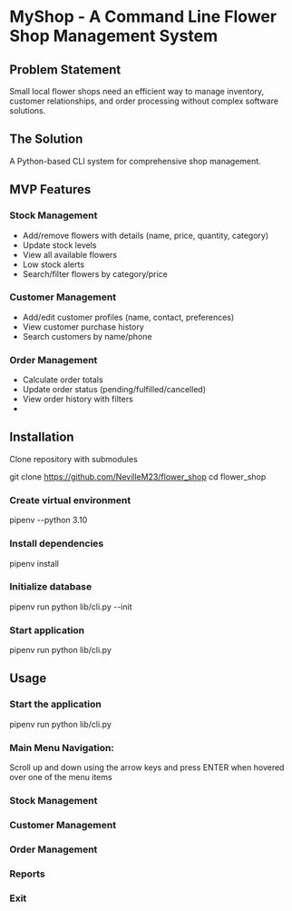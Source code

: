 # MyShop - A Command Line Flower Shop Management System

## Problem Statement
Small local flower shops need an efficient way to manage inventory, customer relationships, and order processing without complex software solutions.

## The Solution
A Python-based CLI system for comprehensive shop management.

## MVP Features

### Stock Management
- Add/remove flowers with details (name, price, quantity, category)
- Update stock levels
- View all available flowers
- Low stock alerts
- Search/filter flowers by category/price

### Customer Management
- Add/edit customer profiles (name, contact, preferences)
- View customer purchase history
- Search customers by name/phone

### Order Management
- Calculate order totals
- Update order status (pending/fulfilled/cancelled)
- View order history with filters
- 
 ## Installation  
Clone repository with submodules

git clone https://github.com/NevilleM23/flower_shop
cd flower_shop

### Create virtual environment
pipenv --python 3.10

### Install dependencies
pipenv install

### Initialize database
pipenv run python lib/cli.py --init

### Start application
pipenv run python lib/cli.py
 
## Usage 
### Start the application
pipenv run python lib/cli.py

### Main Menu Navigation:
Scroll up and down using the arrow keys and press ENTER when hovered over one of the menu items 
### Stock Management
### Customer Management
### Order Management
### Reports
### Exit
